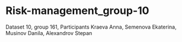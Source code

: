 # Risk-management_group-10
Dataset 10, group 161, Participants Kraeva Anna, Semenova Ekaterina, Musinov Danila, Alexandrov Stepan
